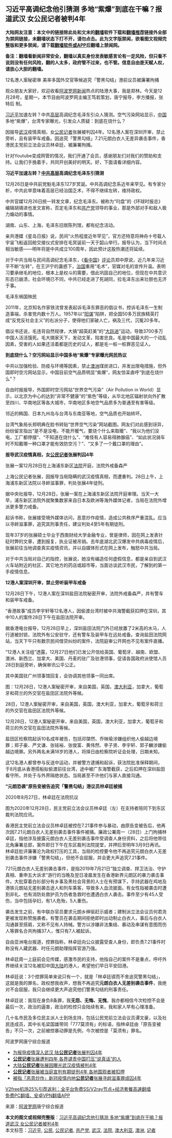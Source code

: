  <h2>习近平高调纪念他引猜测 多地“紫爆”到底在干嘛？报道武汉 女公民记者被判4年</h2> <p class="notice"><b>大陆网友注意：本文中的链接除此处和文末的<a href="https://github.com/bannedbook/fanqiang" >翻墙</a>软件下载和<a href="https://github.com/killgcd/justmysocks/blob/master/README.md">翻墙推荐</a>链接外全部为禁网链接，未翻墙状态下打不开，请勿点击。此为文字版禁闻，欲看图文视频完整版和更多禁闻，请下载<a href="https://github.com/bannedbook/fanqiang">翻墙软件或APP</a>后翻墙上禁闻网。</p><p>备注：翻墙看新闻非常安全，翻墙以真实身份发表敏感言论有一定风险，但只看不说则没有任何风险，翻的人太多，政府管不过来，也不管。信息自由是天赋人权，请放心大胆的翻墙。</b></p>  <div class="entry"> <p id="summary">12名港人案秘密审 美率多国外交官等候追究「警黑勾结」港前议员被廉署拘捕</p> <p>观众朋友大家好，欢迎收看<span class='wp_keywordlink_affiliate'><a href="https://www.aboluowang.com/" title="阿波罗网" target="_blank">阿波罗网</a></span><span class='wp_keywordlink_affiliate'><a href="https://www.bannedbook.org/" title="新闻">新闻</a></span>热点的陆港大事，我是郑林。今天是12月28号，星期一。本节目由阿波罗网主编王笃若策划，唐宁报导，李方播报，张特后 制。</p> <p><a href="https://www.bannedbook.org/bnews/tag/%e4%b9%a0%e8%bf%91%e5%b9%b3/" class="st_tag internal_tag" rel="tag" title="标签 习近平 下的日志">习近平</a>加速左转？中共<span class='wp_keywordlink_affiliate'><a href="https://www.bannedbook.org/bnews/ccpdope/" title="中共高层内幕" target="_blank">高层</a></span>高调纪念毛泽东引众人猜测。空气污染网站显示，<span class='wp_keywordlink_affiliate'><a href="https://www.bannedbook.org/" title="中国" target="_blank">中国</a></span>多地“紫爆”，台湾专家曝光，引发众人质疑：到底在烧什么？</p> <p>因报导<a href="https://www.bannedbook.org/bnews/tag/%e6%ad%a6%e6%b1%89/" class="st_tag internal_tag" rel="tag" title="标签 武汉 下的日志">武汉</a>疫情真相，女<a href="https://www.bannedbook.org/bnews/tag/%e5%85%ac%e6%b0%91/" class="st_tag internal_tag" rel="tag" title="标签 公民 下的日志">公民</a><a href="https://www.bannedbook.org/bnews/tag/%E8%AE%B0%E8%80%85/" class="st_tag internal_tag" rel="tag" title="标签 记者 下的日志">记者</a>张展被判囚4年。12名港人案在深圳开审，禁止旁听，且有装甲车戒备。因追究「警黑勾结」7.21元朗白衣人无差异袭击事件，香港民主党前立法会议员林卓廷，被廉署拘捕。</p> <p>针对Youtube变成网管的情况，我们开通了会员，感谢朋友们对我们的赞助和支持。让我们手挽着手，共同开创美好的明天。好，下面请看详细内容。</p> <p><strong>习近平加速左转？<span class='wp_keywordlink_affiliate'><a href="https://www.bannedbook.org/bnews/ccpdope/" title="中共高层" target="_blank">中共高层</a></span>高调纪念毛泽东引猜测</strong></p> <p>12月26日是中共前党魁毛泽东127岁冥诞。中共高调纪念系近年来罕见。有专家分析，中共此举意味着高层已经治国乏术，不得不继续左转，维持政权。</p> <p>中共官媒12月26日统一转发文章，纪念毛泽东。被称为“叼盘”的《环球时报总》编辑胡锡进也发文宣称，否定毛泽东和<a href="https://www.bannedbook.org/bnews/tag/%e5%85%b1%e4%ba%a7%e5%85%9a/" class="st_tag internal_tag" rel="tag" title="标签 共产党 下的日志">共产党</a>领导的事业，那是外部对手和敌人极力煽动的事情。</p> <p>湖南、山东、上海，毛泽东旧居陈列馆，都有纪念活动。</p> <p>亲共港媒《星岛日报》说，民间“火热程度近年罕见”，官方还特意将神舟十号载人宇宙飞船返回舱交接仪式安排在毛冥诞前一天于韶山举行。报导认为，当下时间点相当敏感——明年将是中共成立100周年，因此预计这股热潮还将延续。</p> <p>对于中共当局与民间高调纪念毛泽东，《<span class='wp_keywordlink_affiliate'><a href="https://www.secretchina.com/" title="看中国" target="_blank">看中国</a></span>》<span class='wp_keywordlink_affiliate'><a href="https://www.bannedbook.org/bnews/comments/" title="新闻评论" target="_blank">评论</a></span>员郑中原说，近几年来习近平不断“左转”，在王沪宁的蛊惑下，<span class='wp_keywordlink'><a href="https://www.bannedbook.org/forum24/topic8925.html" title="《治国大道》" target="_blank">治国</a></span>重用“毛术”，官媒对毛的宣传升温。表明习要承继毛的地位，根本上是权斗的需要，借此巩固自己的地位，但现在中共意识形态已崩溃，社会环境已不同，中共已经走进了死胡同，拉毛泽东出来壮胆也无济于事。</p> <p>毛泽东祸国殃民</p>  <p>2011年，北京知名作家铁流曾发表起诉毛泽东罪恶的倡议书，控诉毛泽东一生制造事端，杀害党内数十万人。1957年以“<span class='wp_keywordlink'><a href="https://www.bannedbook.org/forum2/topic121.html" title="《阳谋》" target="_blank">阳谋</a></span>”陷阱，把全国50多万民族精英打成“反党反社会主义”的右派分子，使得他们家破人亡，祸及三代，沉冤20多年。</p> <p>倡议书还说，毛违背自然规律，大搞“超英赶美”的“<span class='wp_keywordlink'><a href="https://www.bannedbook.org/forum2/topic242.html" title="大跃进亲历记" target="_blank">大跃进</a></span>”运动，导致3700多万中国人活活饿死。毛大搞家天下，发动文革，陷害忠良。毛是中国最大的一个动乱因素，受害的人如果还活着都是历史的证人，都是毛一桩一桩罪恶见证人。</p> <p><strong>到底烧什么？空污网站显示中国多地“紫爆”专家曝光网民热议</strong></p> <p>中共以加强检验、防疫与环境等因素，禁止<a href="https://www.bannedbook.org/bnews/tag/%e6%be%b3%e6%b4%b2/" class="st_tag internal_tag" rel="tag" title="标签 澳洲 下的日志">澳洲</a>煤炭进口，并发出限电措施，但外国即时空污网站显示，中国目前空气品质明显“紫爆”，网友惊呆直呼“到底在烧什么”？</p> <p>自由时报报导，外国即时空污网站“世界空气污染”（Air Pollution in World）显示，以北京为中心的达到“非常不健康”的“紫色”等级，从华北地区辐射状向外扩散至四川、华南地区等各大城市，华南地区多地空气品质多为普通至有害等级。</p> <p>邻近的韩国、日本九州岛与台湾与东南亚等地，空气品质也开始转坏。</p> <p>台湾气象局长郑明典在脸书转贴“世界空气污染”网站截图。网友们对此感到讶异，纷纷留言指出“是不是没电，不能开暖气，要烧个什么来取暖”、“我以为他们没电，工厂都停摆”、“不知道在烧什么”、“难怪有人容易得肺腺癌”、“如此状况骑车时不知戴哪一种口罩才能有效防空污？”、“又多了一个戴口罩的理由”。</p> <p><strong>报导武汉疫情真相，女<a href="https://www.bannedbook.org/bnews/tag/%E5%85%AC%E6%B0%91%E8%AE%B0%E8%80%85/" class="st_tag internal_tag" rel="tag" title="标签 公民记者 下的日志">公民记者</a>张展判囚4年</strong></p> <p>张展一案12月28日在上海浦东新区<a href="https://www.bannedbook.org/bnews/tag/%e6%b3%95%e9%99%a2/" class="st_tag internal_tag" rel="tag" title="标签 法院 下的日志">法院</a>开庭，法院外戒备森严</p> <p>上海公民记者张展，因报导当局隐瞒的武汉疫情真相，而遭重判。28日上午，上海浦东新区法院以寻衅滋事罪，判处张展4年徒刑。</p> <p>据中央社报导，12月28日，张展一案在上海浦东新区法院开庭审理。当天一大早，浦东新区法院外就聚集数家来自日本及欧洲等海外媒体记者，当局在法院外增派更多警力戒备。</p> <p>起诉书称，张展接受境外媒体访问，恶意炒作疫情，造成公共秩序严重混乱。应当以寻衅滋事罪，追究其刑事责任，建议判处4至5年有期徒刑。</p>  <p>现年37岁的张展硕士毕业于西南财经大学金融专业，曾是律师，因在网上发表针砭时弊的文章，遭到报复，执业证被吊销。去年底湖北武汉爆发中共病毒疫情后，张展前往当地调查真实疫情资讯，并以自媒体形式在网上发布，触怒中共当局。</p> <p>对于中共当局对自己的指控，张展说，她没有编造任何虚假信息，都是亲自到武汉火车站附近的社区、其它地方的药店或超市等，当面访谈武汉市民，了解到的第一手疫情信息。</p> <p><strong>12港人案深圳开审，禁止旁听装甲车戒备</strong></p> <p>12月28日下午，12港人案在深圳盐田法院秘密开审，法院外戒备森严，并有警车和装甲车戒备。</p> <p>“香港故事”成员李宇轩等12名港人，因偷渡台湾时被中共海警截获扣押在深圳，其中10人的案件28日下午在盐田法院开审。</p> <p>据香港电台报导，12月28日早上，深圳盐田法院门外已经放置了2米高的水马，人行道被封锁，法院外有公安驻守，还有警车及装甲车在远处戒备。查询盐田法院网站，当天下午只有数宗民间借贷纠纷的案件，法院庭审公开网也不见有案件直播。</p> <p>“12港人关注组”透露，12月27日他们已发公开信给英国、葡萄牙、越南、欧盟、澳洲、新西兰、加拿大、美国、丹麦的驻广及驻港领事，促请各国政府派使馆人员28日到庭旁听，确保审讯公平公正。</p> <p>其中美国驻广州领事馆回复，会协调其他领事一同出席。</p> <p>图：12月28日，12港人案秘密开审，来自美国，英国，<a href="https://www.bannedbook.org/bnews/tag/%e6%be%b3%e5%a4%a7%e5%88%a9%e4%ba%9a/" class="st_tag internal_tag" rel="tag" title="标签 澳大利亚 下的日志">澳大利亚</a>，加拿大，葡萄牙和荷兰的外交官在盐田区法院外等候。</p> <p>28日，12港人案秘密开审，来自美国，英国，澳大利亚，加拿大，葡萄牙和荷兰的外交官在盐田区法院外等候。</p> <p>12月28日，12港人案秘密开审，来自美国，英国，澳大利亚，加拿大，葡萄牙和荷兰的外交官在盐田法院外等候。</p> <p>盐田区检察院起诉10名成年被告，包括邓棨然、乔映瑜涉嫌组织他人偷越边境罪；郑子豪、严文谦、张铭裕、张俊富、黄伟然、李子贤、李宇轩、郭子麟涉嫌偷越边境罪。另外两名未满18岁的港人，将择日由检察院听证会处理，日期未知。</p>  <p>这12名港人都曾参与反送中运动，并被警方逮捕和起诉，获法院批准保释期间，于8月底从香港搭船拟偷渡前往台湾，途中被广东海警截获，之后扣押在深圳盐田看守所，并处于与外界隔绝状态。当局甚至不许他们与家人直接沟通。</p> <p><strong>“元朗恐袭”原告变被告追究「警黑勾结」港议员林卓廷被捕</strong></p> <p>2020年8月27日，林卓廷在法院抗议</p> <p>图为2020年12月28日，民主党前立法会议员林卓廷（左）在支持者陪同下到东区裁判法院应讯。</p> <p>香港民主党前立法会议员林卓廷被控在7.21事件参与暴动，由原告变被告后，他再次因7.21元朗白衣人无差别袭击事件事件被捕。廉政公署周一（28日）上门拘捕林卓廷，指他涉及披露元朗白衣人无差别袭击事件受调查人身份资料，之后将他带往北角廉署总部，案件即日下午在东区裁判法院提堂，并押后至明年3月9日再讯。林卓廷批评廉署沦为政权打压的工具，当局的检控要令他不再追究元朗白衣人无差别袭击事件涉嫌「警黑勾结」，但他不会屈服，并会更大声追究7.21事件。</p> <p>721元朗白衣人无差别袭击事件，是指2019年7月21日“独立调查、捍卫法治、守护真相、重申五大诉求”游行的当晚及翌日凌晨发生在香港新界元朗区的暴力袭击事件。大批穿着白衫部分有乡事及黑社会背景的人士在有预谋下，手持武器在鸡地及港铁元朗站无差别袭击途人和列车乘客，导致多人血流披面。有女性指被袭击时遭到非礼、也有消防处救护员为伤者急救时也遭遇白衣人袭击。事件至少有45人受伤，当中包括孕妇，有1人危殆，5人重伤。</p> <p>袭击发生之前，有中联办官员要求元朗乡绅驱赶示威者；建制派立法会议员何君尧更被发现称赞施袭者。有警员在袭击期间拒绝即时出动制止白衣人，事后与白衣人沟通甚至搭肩，又称不见有人持械。警方以涉嫌非法集结、暴动及串谋有意图而伤人等罪名合共拘捕37人，惟只有7人被起诉。</p> <p>自由亚洲电台报道，控罪指称，林卓廷向公众披露受查人身份，即负责7.21事件时称没有人藏武器、时任元朗助理指挥官游乃强。</p> <p>林卓廷周一上庭前会见传媒，感激市民的支持，他指自己的案件不是重点，呼吁外界继续关注12名被扣中国<span class='wp_keywordlink_affiliate'><a href="https://www.bannedbook.org/" title="大陆" target="_blank">大陆</a></span>的港人，希望他们早日平安回港。</p> <p>林卓廷说：3个控罪简单来说只有一个，就是「林卓廷锲而不舍追究警黑勾结」，这就是我的罪名，政权想我收声，想我不再追究<strong>元朗白衣人无差别袭击事件</strong>，我绝对不会屈服，我只会继续更大声追究他们警黑勾结的刑事责任。</p> <p>林卓廷说：我现在身负8条罪，我<strong>无怨、无悔、无愧</strong>，我亦都相信今次检控不会是最后一次，政治的逼害，政治的检控只会陆续有来，我和家人早有心理准备。</p> <p>几十名市民及多位民主派人士到场支持，包括公民党前立法会议员谭文豪，以及社民连成员，其中长毛梁国雄带同「777莫须有」的标语，指林卓廷由「原告变被告」不只一次，之前被控暴动罪是先例，今次被控是「莫须有」罪名。</p>  <p>阿波罗网唐宁综合报道</p> <ul class='op-related-articles' title='相关阅读'> <li><a href='https://www.bannedbook.org/bnews/taiwannews/20201229/1456718.html' target='_blank'>为报导疫情深入武汉 陆<b>公民记者</b>张展判囚4年</a></li> <li><a href='https://www.bannedbook.org/bnews/headline/20201228/1456610.html' target='_blank'><b>公民记者</b>张展遭判四年 各界谴责中国打压“说真话”的人</a></li> <li><a href='https://www.bannedbook.org/bnews/cbnews/20201228/1456603.html' target='_blank'>大陆<b>公民记者</b>张展因曝光武汉疫情被判4年</a></li> <li><a href='https://www.bannedbook.org/bnews/renquan/xgmyd/20201228/1456544.html' target='_blank'><b>公民记者</b>张展被当庭宣判有期徒刑4年 各地围观者被扣押</a></li> <li><a href='https://www.bannedbook.org/bnews/baitai/20201228/1456538.html' target='_blank'>被指「恶意炒作」新冠疫情内地<b>公民记者</b>张展寻衅滋事罪成囚4年</a></li> </ul> <p class="texttj"> <a href="https://github.com/bannedbook/fanqiang/wiki/V2ray%E6%9C%BA%E5%9C%BA" target="_blank">V2free机场25%引荐返利：全平台免费SS/V2ray节点+经济套餐高速翻墙</a><br/> <a href="https://github.com/bannedbook/fanqiang/wiki/%E7%A6%81%E9%97%BB%E7%BD%91%E5%AE%89%E5%8D%93%E7%BF%BB%E5%A2%99%E6%96%B0%E9%97%BBAPP" target="_blank">免费PC翻墙、安卓VPN翻墙APP</a></p><p> 来源：<a href="https://www.aboluowang.com/2020/1229/1539199.html" target="_blank">阿波罗网</a>唐宁综合报道 </p><a name='sharetosocial'></a>       <div><b>本文的图文或视频完整版</b>：<a href='https://www.bannedbook.org/bnews/topimagenews/20201229/1456722.html'>习近平高调纪念他引猜测 多地“紫爆”到底在干嘛？报道武汉 女公民记者被判4年</a></div>  </div><!--END ENTRY--> <div class="postfooter"> <div>本文标签：<a href="https://www.bannedbook.org/bnews/tag/%e4%b9%a0%e8%bf%91%e5%b9%b3/" rel="tag">习近平</a>, <a href="https://www.bannedbook.org/bnews/tag/%e5%85%ac%e6%b0%91/" rel="tag">公民</a>, <a href="https://www.bannedbook.org/bnews/tag/%E5%85%AC%E6%B0%91%E8%AE%B0%E8%80%85/" rel="tag">公民记者</a>, <a href="https://www.bannedbook.org/bnews/tag/%e5%85%b1%e4%ba%a7%e5%85%9a/" rel="tag">共产党</a>, <a href="https://www.bannedbook.org/bnews/tag/%e6%ad%a6%e6%b1%89/" rel="tag">武汉</a>, <a href="https://www.bannedbook.org/bnews/tag/%e6%b3%95%e9%99%a2/" rel="tag">法院</a>, <a href="https://www.bannedbook.org/bnews/tag/%e6%be%b3%e5%a4%a7%e5%88%a9%e4%ba%9a/" rel="tag">澳大利亚</a>, <a href="https://www.bannedbook.org/bnews/tag/%e6%be%b3%e6%b4%b2/" rel="tag">澳洲</a>, <a href="https://www.bannedbook.org/bnews/tag/%E8%AE%B0%E8%80%85/" rel="tag">记者</a></div>  </div><!--END POSTFOOTER--> 